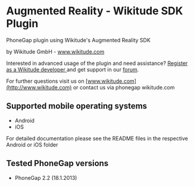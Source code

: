 Augmented Reality - Wikitude SDK Plugin
=================

PhoneGap plugin using Wikitude's Augmented Reality SDK

by Wikitude GmbH - www.wikitude.com

Interested in advanced usage of the plugin and need assistance? [Register as a Wikitude developer ](http://developer.wikitude.com/)and get support in our [forum](http://forum.wikitude.com).

For further questions visit us on [www.wikitude.com](http://www.wikitude.com) or contact us via phonegap <at> wikitude.com


## Supported mobile operating systems
* Android 
* iOS

For detailed documentation please see the README files in the respective Android or iOS folder

## Tested PhoneGap versions
* PhoneGap 2.2 (18.1.2013)